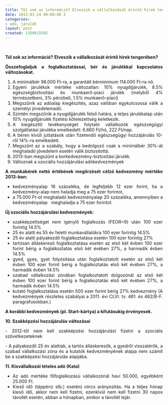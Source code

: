 ```yaml
---
title: Túl sok az információ? Elveszik a vállalkozását érintő hírek tengerében?
date: 2013-01-24 00:00:00 Z
categories:
- adó, járulék
layout: post
created: 1359015592
---
```


<p>&nbsp;</p><p style="text-align: justify;"><strong>Túl sok az információ?</strong> <strong>Elveszik a vállalkozását érintő hírek tengerében? </strong></p><p style="text-align: justify;"><strong>Összefoglaljuk a foglalkoztatással, bér és járulékkal kapcsolatos változásokat.</strong></p><ol style="text-align: justify;"><li>A minimálbér 98.000 Ft-ra, a garantált bérminimum 114.000 Ft-ra nő.</li><li>Egyéni járulékok mértéke változatlan: 10% nyugdíjjárulék, 8.5% egészségbiztosítási és munkaerő-piaci járulék (melyből 4% természetbeni, 3% pénzbeli, 1.5% munkaerő-piaci)</li><li>Megszűnik az adóalap kiegészítés, azaz valóban egykulcsossá válik a személyi jövedelemadó.</li><li>Szintén megszűnik a nyugdíjjárulék felső határa, a teljes járulékalap után 10% nyugdíjjárulék fizetési kötelezettség keletkezik.</li><li>A kiegészítő tevékenységet folytató vállalkozók egészségügyi szolgáltatási járuléka emelkedett: 6.660 Ft/hó, 222 Ft/nap.</li><li>A béren kívüli juttatások után fizetendő egészségügyi hozzájárulás 10-ről 14%-ra emelkedett.</li><li>Megszűnt az a szabály, hogy a bedolgozó csak a minimálbér 30%-át meghaladó jövedelem esetén válik biztosítottá.</li><li>2013-ban megszűnt a korkedvezmény-biztosítási járulék.</li><li>Változnak a szociális hozzájárulási adókedvezmények</li></ol><p style="text-align: justify;"><strong>A munkabérek nettó értékének megőrzését célzó kedvezmény mértéke 2013-ban:</strong> &nbsp;</p><ul style="text-align: justify;"><li>kedvezményalap 16 százaléka, de legfeljebb 12 ezer forint, ha a kedvezmény-alap nem haladja meg a 75 ezer forintot,</li><li>a 75.000 Ft-ot meghaladó kedvezményalap 20 százaléka, amennyiben a kedvezményalap &nbsp; meghaladja a 75 ezer forintot</li></ul><p style="text-align: justify;"><strong>Új szociális hozzájárulási kedvezmények:</strong></p><ul style="text-align: justify;"><li>szakképzettséget nem igénylő foglalkozás (FEOR=9) után 100 ezer forintig 14.5%</li><li>25 év alatti és 55 év feletti munkavállalókra 100 ezer forintig 14.5%</li><li>25 év alatti pályakezdő foglalkoztatása esetén 100 ezer forintig 27%</li><li>tartósan álláskereső foglalkoztatása esetén az első két évben 100 ezer forint bérig a foglalkoztatás első két évében 27%, a harmadik évben 14.5%</li><li>gyed, gyes, gyet folyósítása után foglalkoztatott esetén az első két évben 100 ezer forint bérig a foglalkoztatás első két évében 27%, a harmadik évben 14.5%</li><li>szabad vállalkozási zónában foglalkoztatott dolgozónál az első két évben 100 ezer forint bérig a foglalkoztatás első két évében 27%, a harmadik évben 14.5%</li><li>kutató foglalkoztatása esetén 500 ezer forint bérig 27% kedvezmény (A kedvezmények részletes szabályai a 2011. évi CLVI. tv. 461. és 462/B-F. paragrafusokban.)</li></ul><p style="text-align: justify;"><strong>A korábbi kedvezmények (pl. Start-kártya) a kifutásukig érvényesek.</strong></p><p style="text-align: justify;"><strong>10. Szakképzési hozzájárulás változásai</strong></p><p style="text-align: justify;">- 2012-től nem kell szakképzési hozzájárulást fizetni a szociális szövetkezeteknek</p><p style="text-align: justify;">- A pályakezdő 25 év alattiak, a tartós álláskeresők, a gyedről visszatérők, a szabad vállalkozási zóna és a kutatók kedvezményének alapja nem számít be a szakképzési hozzájárulás alapjába.</p><p style="text-align: justify;"><strong>11. Kisvállalkozói tételes adó (Kata)</strong></p><ul><li style="text-align: justify;">Az adó mértéke főfoglalkozású vállalkozónál havi 50.000, egyébként 25.000 Ft.</li><li style="text-align: justify;">Kieső idő (táppénz stb.) esetén) nincs arányosítás. Ha a teljes hónap kieső idő, akkor nem kell fizetni, ezenkívül nem kell fizetni 30 napos távollét esetén, abban a hónapban, amikor a távollét lejár.</li></ul><p>&nbsp;</p>
